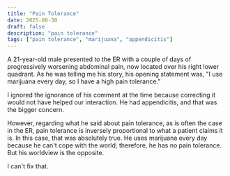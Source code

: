 ```yaml
---
title: "Pain Tolerance"
date: 2025-08-30
draft: false
description: "pain tolerance"
tags: ["pain tolerance", "marijuana", "appendicitis"]
---
```


A 21-year-old male presented to the ER with a couple of days of progressively worsening abdominal pain, now located over his right lower quadrant. As he was telling me his story, his opening statement was, "I use marijuana every day, so I have a high pain tolerance."

I ignored the ignorance of his comment at the time because correcting it would not have helped our interaction. He had appendicitis, and that was the bigger concern.

However, regarding what he said about pain tolerance, as is often the case in the ER, pain tolerance is inversely proportional to what a patient claims it is. In this case, that was absolutely true. He uses marijuana every day because he can't cope with the world; therefore, he has no pain tolerance. But his worldview is the opposite.

I can't fix that.
